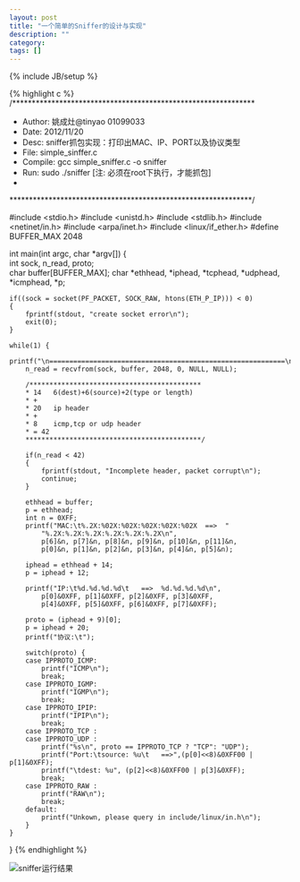 ```yaml
---
layout: post
title: "一个简单的Sniffer的设计与实现"
description: ""
category: 
tags: []
---
```

{% include JB/setup %}

{% highlight c %}
/**************************************************************
 * Author:  姚成灶@tinyao 01099033
 * Date:    2012/11/20
 * Desc:    sniffer抓包实现：打印出MAC、IP、PORT以及协议类型
 * File:    simple_sinffer.c
 * Compile: gcc simple_sniffer.c -o sniffer
 * Run:     sudo ./sniffer [注: 必须在root下执行，才能抓包]
 *
 **************************************************************/

#include <stdio.h>
#include <unistd.h>
#include <stdlib.h>
#include <netinet/in.h>
#include <arpa/inet.h>
#include <linux/if_ether.h>
#define BUFFER_MAX 2048

int main(int argc, char *argv[])
{	
    int sock, n_read, proto;	
    char buffer[BUFFER_MAX];
    char *ethhead, *iphead, *tcphead, *udphead, *icmphead, *p;
    
    if((sock = socket(PF_PACKET, SOCK_RAW, htons(ETH_P_IP))) < 0)
    {
	    fprintf(stdout, "create socket error\n");
	    exit(0);
	}

	while(1) {
        printf("\n===========================================================\n");
        n_read = recvfrom(sock, buffer, 2048, 0, NULL, NULL);
		
        /*******************************************
		* 14   6(dest)+6(source)+2(type or length)
		* +
		* 20   ip header 
		* +
		* 8    icmp,tcp or udp header
		* = 42
		********************************************/
		
        if(n_read < 42) 
		{
			fprintf(stdout, "Incomplete header, packet corrupt\n");
			continue;
		}
		
		ethhead = buffer;
		p = ethhead;
		int n = 0XFF;
		printf("MAC:\t%.2X:%02X:%02X:%02X:%02X:%02X  ==>  "
			"%.2X:%.2X:%.2X:%.2X:%.2X:%.2X\n",
			p[6]&n, p[7]&n, p[8]&n, p[9]&n, p[10]&n, p[11]&n,
			p[0]&n, p[1]&n, p[2]&n, p[3]&n, p[4]&n, p[5]&n);

        iphead = ethhead + 14;  
        p = iphead + 12;
        
        printf("IP:\t%d.%d.%d.%d\t   ==>  %d.%d.%d.%d\n",
			p[0]&0XFF, p[1]&0XFF, p[2]&0XFF, p[3]&0XFF,
			p[4]&0XFF, p[5]&0XFF, p[6]&0XFF, p[7]&0XFF);
		
		proto = (iphead + 9)[0];
		p = iphead + 20;
		printf("协议:\t");

		switch(proto) {
        case IPPROTO_ICMP: 
            printf("ICMP\n");
            break;
        case IPPROTO_IGMP: 
            printf("IGMP\n");
            break;
        case IPPROTO_IPIP:
            printf("IPIP\n");
            break;
        case IPPROTO_TCP :
        case IPPROTO_UDP : 
            printf("%s\n", proto == IPPROTO_TCP ? "TCP": "UDP"); 
			printf("Port:\tsource: %u\t   ==>",(p[0]<<8)&0XFF00 |  p[1]&0XFF);
			printf("\tdest: %u", (p[2]<<8)&0XFF00 | p[3]&0XFF);
			break;
        case IPPROTO_RAW : 
            printf("RAW\n");
            break;
        default:
            printf("Unkown, please query in include/linux/in.h\n");
		}
	}
}
{% endhighlight %}

![sniffer运行结果](http://pic.yupoo.com/cz1990/Crf1g92h/vUvDB.png)
